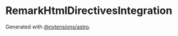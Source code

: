 # RemarkHtmlDirectivesIntegration

Generated with [@nxtensions/astro](https://github.com/nxtensions/nxtensions/tree/main/packages/astro).
